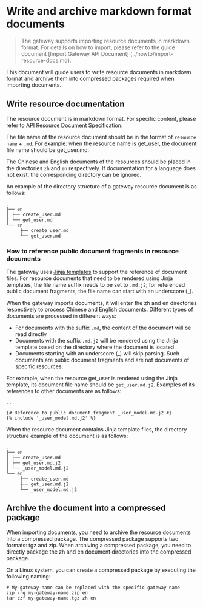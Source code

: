 # Write and archive markdown format documents

> The gateway supports importing resource documents in markdown format. For details on how to import, please refer to the guide document [Import Gateway API Document] (../howto/import-resource-docs.md).

This document will guide users to write resource documents in markdown format and archive them into compressed packages required when importing documents.

## Write resource documentation

The resource document is in markdown format. For specific content, please refer to [API Resource Document Specification](../reference/api-doc-specification.md).

The file name of the resource document should be in the format of `resource name` + `.md`. For example: when the resource name is get_user, the document file name should be get_user.md.

The Chinese and English documents of the resources should be placed in the directories `zh` and `en` respectively. If documentation for a language does not exist, the corresponding directory can be ignored.

An example of the directory structure of a gateway resource document is as follows:
```
.
├── en
│ ├── create_user.md
│ └── get_user.md
└── en
     ├── create_user.md
     └── get_user.md
```

### How to reference public document fragments in resource documents

The gateway uses [Jinja templates](https://jinja.palletsprojects.com/en/3.0.x/templates/) to support the reference of document files. For resource documents that need to be rendered using Jinja templates, the file name suffix needs to be set to `.md.j2`; for referenced public document fragments, the file name can start with an underscore (\_).

When the gateway imports documents, it will enter the zh and en directories respectively to process Chinese and English documents. Different types of documents are processed in different ways:
- For documents with the suffix `.md`, the content of the document will be read directly
- Documents with the suffix `.md.j2` will be rendered using the Jinja template based on the directory where the document is located.
- Documents starting with an underscore (\_) will skip parsing. Such documents are public document fragments and are not documents of specific resources.

For example, when the resource get_user is rendered using the Jinja template, its document file name should be `get_user.md.j2`. Examples of its references to other documents are as follows:
```
...

{# Reference to public document fragment _user_model.md.j2 #}
{% include '_user_model.md.j2' %}
```

When the resource document contains Jinja template files, the directory structure example of the document is as follows:
```
.
├── en
│ ├── create_user.md
│ ├── get_user.md.j2
│ └── _user_model.md.j2
└── en
     ├── create_user.md
     ├── get_user.md.j2
     └── _user_model.md.j2
```

## Archive the document into a compressed package

When importing documents, you need to archive the resource documents into a compressed package. The compressed package supports two formats: tgz and zip. When archiving a compressed package, you need to directly package the zh and en document directories into the compressed package.

On a Linux system, you can create a compressed package by executing the following naming:
```
# My-gateway-name can be replaced with the specific gateway name
zip -rq my-gateway-name.zip en
tar czf my-gateway-name.tgz zh en
```